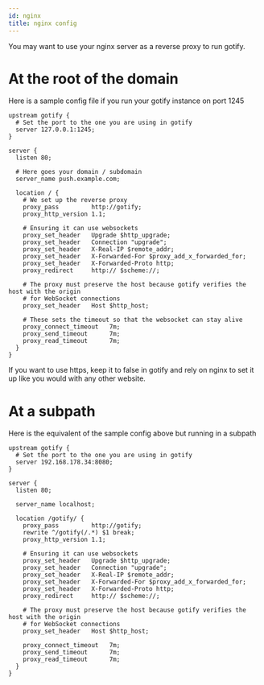 ```yaml
---
id: nginx
title: nginx config
---
```


You may want to use your nginx server as a reverse proxy to run gotify.

# At the root of the domain

Here is a sample config file if you run your gotify instance on port 1245

```nginx
upstream gotify {
  # Set the port to the one you are using in gotify
  server 127.0.0.1:1245;
}

server {
  listen 80;

  # Here goes your domain / subdomain
  server_name push.example.com;

  location / {
    # We set up the reverse proxy
    proxy_pass         http://gotify;
    proxy_http_version 1.1;

    # Ensuring it can use websockets
    proxy_set_header   Upgrade $http_upgrade;
    proxy_set_header   Connection "upgrade";
    proxy_set_header   X-Real-IP $remote_addr;
    proxy_set_header   X-Forwarded-For $proxy_add_x_forwarded_for;
    proxy_set_header   X-Forwarded-Proto http;
    proxy_redirect     http:// $scheme://;

    # The proxy must preserve the host because gotify verifies the host with the origin
    # for WebSocket connections
    proxy_set_header   Host $http_host;

    # These sets the timeout so that the websocket can stay alive
    proxy_connect_timeout   7m;
    proxy_send_timeout      7m;
    proxy_read_timeout      7m;
  }
}
```

If you want to use https, keep it to false in gotify and rely on nginx to set it up like you would with any other website.

# At a subpath

Here is the equivalent of the sample config above but running in a subpath

```nginx
upstream gotify {
  # Set the port to the one you are using in gotify
  server 192.168.178.34:8080;
}

server {
  listen 80;

  server_name localhost;

  location /gotify/ {
    proxy_pass         http://gotify;
    rewrite ^/gotify(/.*) $1 break;
    proxy_http_version 1.1;

    # Ensuring it can use websockets
    proxy_set_header   Upgrade $http_upgrade;
    proxy_set_header   Connection "upgrade";
    proxy_set_header   X-Real-IP $remote_addr;
    proxy_set_header   X-Forwarded-For $proxy_add_x_forwarded_for;
    proxy_set_header   X-Forwarded-Proto http;
    proxy_redirect     http:// $scheme://;

    # The proxy must preserve the host because gotify verifies the host with the origin
    # for WebSocket connections
    proxy_set_header   Host $http_host;

    proxy_connect_timeout   7m;
    proxy_send_timeout      7m;
    proxy_read_timeout      7m;
  }
}
```
